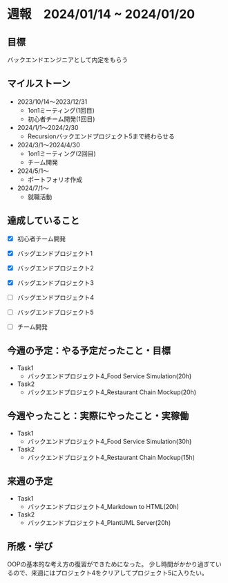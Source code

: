 # 週報　2024/01/14 ~ 2024/01/20

## 目標
バックエンドエンジニアとして内定をもらう

## マイルストーン
- 2023/10/14〜2023/12/31
    - 1on1ミーティング(1回目)
    - 初心者チーム開発(1回目)
- 2024/1/1〜2024/2/30
    - Recursionバックエンドプロジェクト5まで終わらせる
- 2024/3/1〜2024/4/30
    - 1on1ミーティング(2回目)
    - チーム開発
- 2024/5/1〜
    - ポートフォリオ作成
- 2024/7/1〜
    - 就職活動

## 達成していること
- [x] 初心者チーム開発
- [x] バッグエンドプロジェクト1
- [x] バッグエンドプロジェクト2
- [x] バッグエンドプロジェクト3
- [ ] バッグエンドプロジェクト4
- [ ] バッグエンドプロジェクト5
- [ ] チーム開発


## 今週の予定：やる予定だったこと・目標
- Task1
    - バックエンドプロジェクト4_Food Service Simulation(20h)
- Task2
    - バックエンドプロジェクト4_Restaurant Chain Mockup(20h)

  
## 今週やったこと：実際にやったこと・実稼働
- Task1
    - バックエンドプロジェクト4_Food Service Simulation(30h)
- Task2
    - バックエンドプロジェクト4_Restaurant Chain Mockup(15h)

## 来週の予定
- Task1
    - バックエンドプロジェクト4_Markdown to HTML(20h)
- Task2
    - バックエンドプロジェクト4_PlantUML Server(20h)

## 所感・学び
OOPの基本的な考え方の復習ができためになった。
少し時間がかかり過ぎているので、来週にはプロジェクト4をクリアしてプロジェクト5に入りたい。